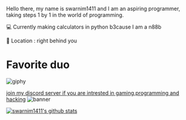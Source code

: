 Hello there, my name is swarnim1411 and I am an aspiring programmer, taking steps 1 by 1 in the world of programming. 

💻 Currently making calculators in python b3cause I am a n88b

📍 Location : right behind you

<h1> Favorite duo </h1>

![giphy](https://media0.giphy.com/media/sPtPHvqyANbuo/giphy.gif?cid=ecf05e47bn9pt284ccgrh5h7zfiqfbpj01g57g8sqq71awp2&rid=giphy.gif)

[join my discord server if you are intrested in gaming,programming and hacking](https://discord.gg/yPe3ysR)
![banner](https://cdn.discordapp.com/attachments/749513904261955635/767947405269532672/unknown.png)

[![swarnim1411's github stats](https://github-readme-stats.vercel.app/api?username=swarnim1411&theme=blue-green)](https://github.com/swarnim1411/github-readme-stats)
